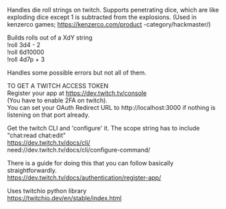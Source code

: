 Handles die roll strings on twitch. Supports penetrating dice, which are like exploding dice except 1 is subtracted from the explosions. (Used in kenzerco games; https://kenzerco.com/product
-category/hackmaster/)  

  
Builds rolls out of a XdY string  
 !roll 3d4 - 2  
 !roll 6d10000  
 !roll 4d7p + 3  
  
Handles some possible errors but not all of them.  
  
TO GET A TWITCH ACCESS TOKEN  
Register your app at https://dev.twitch.tv/console  
(You have to enable 2FA on twitch).    
You can set your OAuth Redirect URL to http://localhost:3000 if nothing is listening on that port already.  
  
Get the twitch CLI and 'configure' it. The scope string has to include "chat:read chat:edit"  
https://dev.twitch.tv/docs/cli/  
need://dev.twitch.tv/docs/cli/configure-command/  

There is a guide for doing this that you can follow basically straightforwardly.  
https://dev.twitch.tv/docs/authentication/register-app/  

Uses twitchio python library  
https://twitchio.dev/en/stable/index.html  
